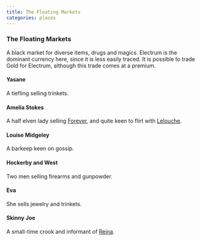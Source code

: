 ```yaml
---
title: The Floating Markets
categories: places
---
```


### The Floating Markets

A black market for diverse items, drugs and magics. Electrum is the dominant currency here, since it is less easily traced. It is possible to trade Gold for Electrum, although this trade comes at a premium.

#### Yasane

A tiefling selling trinkets.

#### Amelia Stokes

A half elven lady selling [Forever](Forever), and quite keen to flirt with [Lelouche](LeloucheKairon).

#### Louise Midgeley

A barkeep keen on gossip.

#### Hockerby and West

Two men selling firearms and gunpowder.

#### Eva

She sells jewelry and trinkets.

#### Skinny Joe

A small-time crook and informant of [Reina](ReinaEmberblower).
